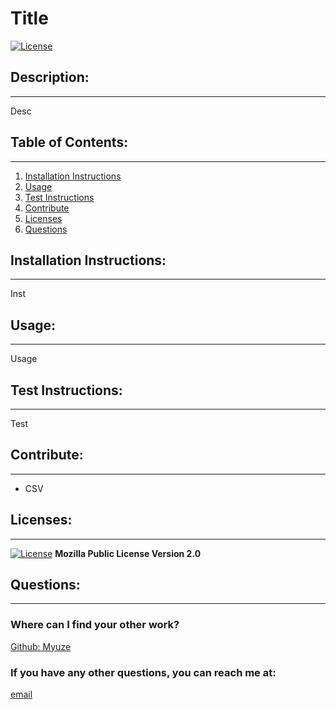 # Title
[![License](https://img.shields.io/badge/License-MPL%202.0-brightgreen.svg)](https://opensource.org/licenses/MPL-2.0)

## Description:

---
Desc

## Table of Contents:

---
1. [Installation Instructions](#installation-instructions)
2. [Usage](#usage)
3. [Test Instructions](#test-instructions)
4. [Contribute](#contribute)
5. [Licenses](#licenses)
6. [Questions](#questions)

## Installation Instructions:

---
Inst

## Usage:

---
Usage


## Test Instructions:

---
Test

## Contribute:

---
- CSV

## Licenses:

---
[![License](https://img.shields.io/badge/License-MPL%202.0-brightgreen.svg)](https://opensource.org/licenses/MPL-2.0)
**Mozilla Public License Version 2.0**

## Questions:

---

### Where can I find your other work?

[Github: Myuze](https://github.com/Myuze)

### If you have any other questions, you can reach me at:

[email](mailto:email)
